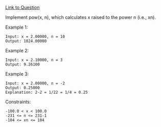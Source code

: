 [Link to Question](https://leetcode.com/explore/interview/card/top-interview-questions-medium/113/math/818/)




Implement pow(x, n), which calculates x raised to the power n (i.e., xn).

 

Example 1:
```
Input: x = 2.00000, n = 10
Output: 1024.00000
```
Example 2:
```
Input: x = 2.10000, n = 3
Output: 9.26100
```
Example 3:
```
Input: x = 2.00000, n = -2
Output: 0.25000
Explanation: 2-2 = 1/22 = 1/4 = 0.25
 ```

Constraints:
```
-100.0 < x < 100.0
-231 <= n <= 231-1
-104 <= xn <= 104
```